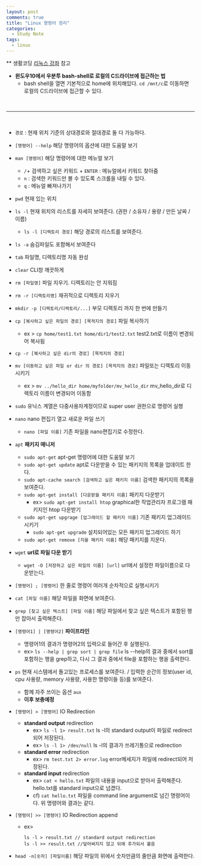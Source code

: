 ```yaml
---
layout: post
comments: true
title: "Linux 명령어 정리"
categories:
  - Study Note
tags:
  - linux
---
```


** 생활코딩 <a href="https://opentutorials.org/course/2598">리눅스 강좌</a> 참고

- <b>윈도우10에서 우분투 bash-shell로 로컬의 C드라이브에 접근하는 법</b>
    - bash shell을 열면 기본적으로 home에 위치해있다.
`cd /mnt/c`로 이동하면 로컬의 C드라이브에 접근할 수 있다.

<br>

---

<br>

- `경로` : 현재 위치 기준의 상대경로와 절대경로 둘 다 가능하다.
- `[명령어] --help` 해당 명령어의 옵션에 대한 도움말 보기
- `man [명령어]` 해당 명령어에 대한 메뉴얼 보기
    - `/`+ 검색하고 싶은 키워드 + `ENTER` : 메뉴얼에서 키워드 찾아줌
    - `n` : 검색한 키워드만 볼 수 있도록 스크롤을 내릴 수 있다.
    - `q` : 메뉴얼 빠져나가기

- `pwd` 현재 있는 위치
- `ls -l` 현재 위치의 리스트를 자세히 보여준다. (권한 / 소유자 / 용량 / 만든 날짜 / 이름)
    - `ls -l [디렉토리 경로]` 해당 경로의 리스트를 보여준다.
- `ls -a` 숨김파일도 포함해서 보여준다
- `tab` 파일명, 디렉토리명 자동 완성
- `clear` CLI창 깨끗하게
- `rm [파일명]` 파일 지우기. 디렉토리는 안 지워짐
- `rm -r [디렉토리명]` 재귀적으로 디렉토리 지우기
- `mkdir -p [디렉토리/디렉토리/...]` 부모 디렉토리 까지 한 번에 만들기
- `cp [복사하고 싶은 파일의 경로] [목적지의 경로]` 파일 복사하기
    - ex > `cp home/test1.txt home/dir1/test2.txt` test2.txt로 이름이 변경되어 복사됨
- `cp -r [복사하고 싶은 dir의 경로] [목적지의 경로]`
- `mv [이동하고 싶은 파일 or dir 의 경로] [목적지의 경로]` 파일또는 디렉토리 이동시키기
    - ex > `mv ../hello_dir home/myfolder/mv_hello_dir` mv_hello_dir로 디렉토리 이름이 변경되어 이동함

- `sudo` 유닉스 계열은 다중사용자계정이므로 super user 권한으로 명령어 실행
- `nano` nano 편집기 열고 새로운 파일 쓰기
    - `nano [파일 이름]` 기존 파일을 nano편집기로 수정한다.
- `apt` **패키지 매니저**
    - `sudo apt-get` apt-get 명령어에 대한 도움말 보기
    - `sudo apt-get update` apt로 다운받을 수 있는 패키지의 목록을 업데이트 한다.
    - `sudo apt-cache search [검색하고 싶은 패키지 이름]` 검색한 패키지의 목록을 보여준다.
    - `sudo apt-get install [다운받을 패키지 이름]` 패키지 다운받기
        - ex> `sudo apt-get install htop` graphical한 작업관리자 프로그램 패키지인 htop 다운받기
    - `sudo apt-get upgrage [업그레이드 할 패키지 이름]` 기존 패키지 업그레이드 시키기
        - `sudo apt-get upgrade` 설치되어있는 모든 패키지 업그레이드 하기
    - `sudo apt-get remove [지울 패키지 이름]` 해당 패키지를 지운다.

- `wget` **url로 파일 다운 받기**
    - `wget -O [저장하고 싶은 파일의 이름] [url]` url에서 설정한 파일이름으로 다운받는다.

- `[명령어] ; [명령어]` 한 줄로 명령어 여러개 순차적으로 실행시키기 
- `cat [파일 이름]` 해당 파일을 화면에 보여준다.
- `grep [찾고 싶은 텍스트] [파일 이름]` 해당 파일에서 찾고 싶은 텍스트가 포함된 행만 잡아서 출력해준다.

- `[명령어1] | [명령어2]` **파이프라인** 
    - 명령어1의 결과가 명령어2의 입력으로 들어간 후 실행된다.
    - ex> `ls --help | grep sort | grep file` ls --help의 결과 중에서 sort를 포함하는 행을 grep하고, 다시 그 결과 중에서 file을 포함하는 행을 출력한다.

- `ps` 현재 시스템에서 돌고있는 프로세스를 보여준다. / 입력한 순간의 정보(user id, cpu 사용량, memory 사용량, 사용한 명령이들 등)를 보여준다. 
    - 함께 자주 쓰이는 옵션 `aux`
    - **이후 보충예정**

- `[명령어] > [명령어]` IO Redirection
    - **standard output** redirection
        - ex> `ls -l 1> result.txt` ls -l의 standard output이 파일로 redirect되어 저장된다.
        - ex> `ls -l 1> /dev/null` ls -l의 결과가 쓰레기통으로 redirection
    - **standard error** redirection
        - ex> `rm test.txt 2> error.log` error메세지가 파일에 redirect되어 저장된다.
    - **standard input** redirection
        - ex> `cat < hello.txt` 파일의 내용을 input으로 받아서 출력해준다. hello.txt를 standard input으로 넘겼다.
        - cf) `cat hello.txt` 파일을 command line argument로 넘긴 명령어이다. 위 명령어와 결과는 같다.
- `[명령어] >> [명령어]` IO Redirection append
    - ex> 
        ```
        ls -l > result.txt // standard output redirection
        ls -l >> result.txt //덮어써지지 않고 뒤에 추가되서 붙음
        ```


- `head -n[숫자] [파일이름]` 해당 파일의 위에서 숫자만큼의 줄만큼 화면에 출력한다.
